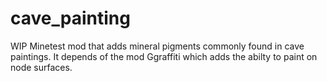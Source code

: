 # cave_painting
WIP Minetest mod that adds mineral pigments commonly found in cave paintings. It depends of the mod Ggraffiti which adds the abilty to paint on node surfaces.
